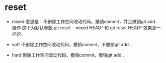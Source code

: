 # reset
- mixed 
意思是：不删除工作空间改动代码，撤销commit，并且撤销git add . 操作
这个为默认参数,git reset --mixed HEAD^ 和 git reset HEAD^ 效果是一样的。

- soft
不删除工作空间改动代码，撤销commit，不撤销git add . 

- hard
删除工作空间改动代码，撤销commit，撤销git add . 
